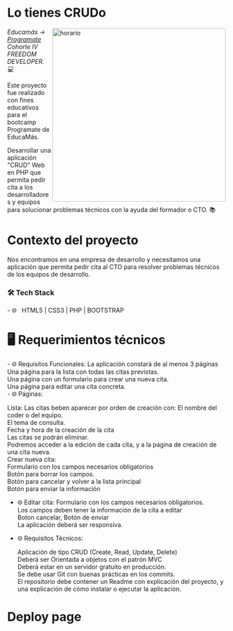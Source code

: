 <h1>Lo tienes CRUDo</h1>

<img src="https://img2.freepng.es/20180509/zvq/kisspng-quotation-text-calendar-information-5af38524591534.3996783815259087723649.jpg" min-width="400px" max-width="400px" width="400px" align="right" alt="horario">
<p><em> Educamás -> <a href="https://educamas.com.co/">Programate</a> Cohorte IV FREEDOM DEVELOPER. 💻 </br>
</em></p>
Este proyecto fue realizado con fines educativos para el bootcamp Programate de EducaMás. 



Desarrollar una aplicación "CRUD" Web en PHP que permita pedir cita a los desarrolladores y equipos para solucionar problemas técnicos con la ayuda del formador o CTO.
📚<h1>Contexto del proyecto</h1>
Nos encontramos en una empresa de desarrollo y necesitamos una aplicación que permita pedir cita al CTO para resolver problemas técnicos de los equipos de desarrollo.
<h3>🛠 Tech Stack </h3>
- 🌐 &nbsp; HTML5 | CSS3 | PHP | BOOTSTRAP


<h1> 🖥 Requerimientos técnicos </h1>
- 🌐 Requisitos Funcionales:
    La aplicación constará de al menos 3 páginas <br/>
    Una página para la lista con todas las citas previstas. <br/>
    Una página con un formulario para crear una nueva cita.  <br/>
    Una página para editar una cita concreta. <br/>
- 🌐 Páginas:

  Lista: Las citas beben aparecer por orden de creación con:
        El nombre del coder o del equipo. <br/>
        El tema de consulta. <br/>
        Fecha y hora de la creación de la cita <br/>
        Las citas se podrán eliminar. <br/>
        Podremos acceder a la edición de cada cita, y a la página de creación de una cita nueva. <br/>
        Crear nueva cita:<br/>
        Formulario con los campos necesarios obligatorios <br/>
        Botón para borrar los campos. <br/>
        Botón para cancelar y volver a la lista principal <br/>
        Botón para enviar la información <br/>
- 🌐 Editar cita:
      Formulario con los campos necesarios obligatorios. <br/>
      Los campos deben tener la información de la cita a editar <br/>
      Boton cancelar, Botón de enviar <br/>
La aplicación deberá ser responsiva. <br/> 
- 🌐 Requisitos Técnicos:

    Aplicación de tipo CRUD (Create, Read, Update, Delete) <br/>
    Deberá ser Orientada a objetos con el patrón MVC <br/>
    Deberá estar en un servidor gratuito en producción. <br/>
    Se debe usar Git con buenas prácticas en los commits. <br/>
    El repositorio debe contener un Readme con explicación del proyecto, y una explicación de cómo instalar o ejecutar la aplicación. <br/>


<h1> Deploy page <h1>
   
  
